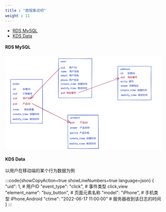 ```yaml
---
title : "数据集说明"
weight : 11
---
```

- [RDS MySQL](#rds-mysql)
- [KDS Data](#kds-data)

#### RDS MySQL

![dataset-mysql](/static/imgs/redshift/dataset-mysql.png)

#### KDS Data

以用户在移动端的某个行为数据为例

:::code{showCopyAction=true showLineNumbers=true language=json}
{
  "uid": 1, #  用户ID
  "event_type": "click", # 事件类型 click,view
  "element_name": "buy_button", # 页面元素名称
  "model": "iPhone", # 手机类型 iPhone,Android
  "ctime": "2022-06-17 11:00:00" # 服务器收到该日志的时间
}
:::
